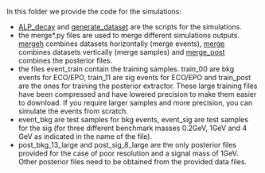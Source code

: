 In this folder we provide the code for the simulations:
- [ALP_decay](ALP_decay.py) and [generate_dataset](generate_dataset.py) are the scripts for the simulations.
- the merge*.py files are used to merge different simulations outputs. [mergeh](mergeh.py) combines datasets horizontally (merge events), [merge](merge.py) combines datasets vertically (merge samples) and [merge_post](merge_post.py) combines the posterior files. 
- the files event_train contain the training samples. train_00 are bkg events for ECO/EPO, train_11 are sig events for ECO/EPO and train_post are the ones for training the posterior extractor. These large training files have been compressed and have lowered precision to make them easier to download. If you require larger samples and more precision, you can simulate the events from scratch.
- event_bkg are test samples for bkg events, event_sig are test samples for the sig (for three different benchmark masses 0.2GeV, 1GeV and 4 GeV as indicated in the name of the file).
- post_bkg_13_large and post_sig_8_large are the only posterior files provided for the case of poor resolution and a signal mass of 1GeV. Other posterior files need to be obtained from the provided data files.